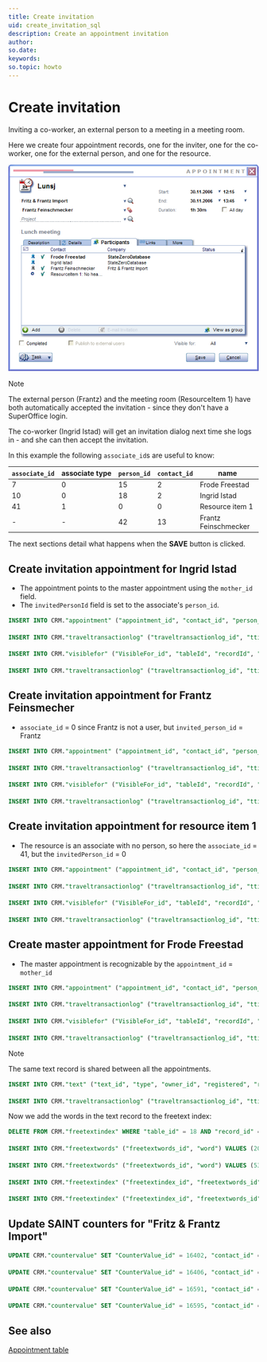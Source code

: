```yaml
---
title: Create invitation
uid: create_invitation_sql
description: Create an appointment invitation
author:
so.date:
keywords:
so.topic: howto
---
```


# Create invitation

Inviting a co-worker, an external person to a meeting in a meeting room.

Here we create four appointment records, one for the inviter, one for the co-worker, one for the external person, and one for the resource.

![x][img1]

> [!NOTE]
> The external person (Frantz) and the meeting room (ResourceItem 1) have both automatically accepted the invitation - since they don't have a SuperOffice login.

The co-worker (Ingrid Istad) will get an invitation dialog next time she logs in - and she can then accept the invitation.

In this example the following `associate_id`s are useful to know:

| `associate_id` | associate type | `person_id` | `contact_id` | name |
|---|---|---|---|---|
| 7  | 0 | 15 | 2 | Frode Freestad       |
| 10 | 0 | 18 | 2 | Ingrid Istad         |
| 41 | 1 | 0  | 0 | Resource item 1      |
| -  | - | 42 | 13| Frantz Feinschmecker |

The next sections detail what happens when the **SAVE** button is clicked.

## Create invitation appointment for Ingrid Istad

* The appointment points to the master appointment using the `mother_id` field.
* The `invitedPersonId` field is set to the associate's `person_id`.

```SQL
INSERT INTO CRM."appointment" ("appointment_id", "contact_id", "person_id", "**associate_id**", "group_idx", "registered", "registered_associate_id", "done", "do_by", "leadtime", "task_idx", "priority_idx", "type", "status", "private", "alarm", "text_id", "project_id", "**mother_id**", "document_id", "color_index", "opportunity_id", "**invitedPersonId**", "activeDate", "endDate", "lagTime", "source", "userdef_id", "userdef2_id", "updated", "updated_associate_id", "updatedCount", "activeLinks", "recurrenceRuleId", "location", "alldayEvent", "freeBusy", "rejectCounter", "emailId", "rejectReason", "hasAlarm", "assignedBy") VALUES (740, 13, 42, **10**, 5, 1164896595, 7, 0, 1164888900, 0, 8, 0, 6, 5, 0, 0, 389, 0, **739**, 0, 0, 0, **18**, 1164888900, 1164894300, 0, 0, 0, 0, 0, 0, 0, 0, 0, '', 0, 0, 0, 0, '', 0, 0)

INSERT INTO CRM."traveltransactionlog" ("traveltransactionlog_id", "ttime", "prev_record_id", "type", "associate_id", "tablenumber", "record_id") VALUES (110444, 1164900195, 0, 4352, 7, 9, 740)

INSERT INTO CRM."visiblefor" ("VisibleFor_id", "tableId", "recordId", "forAll", "forGroupId", "forAssocId", "encryptedCheck", "registered", "registered_associate_id", "updated", "updated_associate_id", "updatedCount") VALUES (915, 9, 740, 1, 0, 0, 'TU6UOTaVZLKiFhgQyTEIuYatA57qbFEo', 1164896595, 7, 0, 0, 0)

INSERT INTO CRM."traveltransactionlog" ("traveltransactionlog_id", "ttime", "prev_record_id", "type", "associate_id", "tablenumber", "record_id") VALUES (110445, 1164900195, 0, 4352, 7, 196, 915)
```

## Create invitation appointment for Frantz Feinsmecher

* `associate_id` = 0 since Frantz is not a user, but `invited_person_id` = Frantz

```SQL
INSERT INTO CRM."appointment" ("appointment_id", "contact_id", "person_id", "**associate_id**", "group_idx", "registered", "registered_associate_id", "done", "do_by", "leadtime", "task_idx", "priority_idx", "type", "status", "private", "alarm", "text_id", "project_id", "**mother_id**", "document_id", "color_index", "opportunity_id", "**invitedPersonId**", "activeDate", "endDate", "lagTime", "source", "userdef_id", "userdef2_id", "updated", "updated_associate_id", "updatedCount", "activeLinks", "recurrenceRuleId", "location", "alldayEvent", "freeBusy", "rejectCounter", "emailId", "rejectReason", "hasAlarm", "assignedBy") VALUES (741, 13, 42, **0**, 0, 1164896595, 7, 0, 1164888900, 0, 8, 0, 1, 1, 0, 0, 389, 0, **739**, 0, 0, 0, **42**, 1164888900, 1164894300, 0, 0, 0, 0, 0, 0, 0, 0, 0, '', 0, 0, 0, 0, '', 0, 0)

INSERT INTO CRM."traveltransactionlog" ("traveltransactionlog_id", "ttime", "prev_record_id", "type", "associate_id", "tablenumber", "record_id") VALUES (110446, 1164900195, 0, 4352, 7, 9, 741)

INSERT INTO CRM."visiblefor" ("VisibleFor_id", "tableId", "recordId", "forAll", "forGroupId", "forAssocId", "encryptedCheck", "registered", "registered_associate_id", "updated", "updated_associate_id", "updatedCount") VALUES (916, 9, 741, 1, 0, 0, 'xt5SMR9bL92iFhgQyTEIuYatA57qbFEo', 1164896595, 7, 0, 0, 0)

INSERT INTO CRM."traveltransactionlog" ("traveltransactionlog_id", "ttime", "prev_record_id", "type", "associate_id", "tablenumber", "record_id") VALUES (110447, 1164900195, 0, 4352, 7, 196, 916)
```

## Create invitation appointment for resource item 1

* The resource is an associate with no person, so here the `associate_id` = 41, but the `invitedPerson_id` = 0

```SQL
INSERT INTO CRM."appointment" ("appointment_id", "contact_id", "person_id", "**associate_id**", "group_idx", "registered", "registered_associate_id", "done", "do_by", "leadtime", "task_idx", "priority_idx", "type", "status", "private", "alarm", "text_id", "project_id", "**mother_id**", "document_id", "color_index", "opportunity_id", "**invitedPersonId**", "activeDate", "endDate", "lagTime", "source", "userdef_id", "userdef2_id", "updated", "updated_associate_id", "updatedCount", "activeLinks", "recurrenceRuleId", "location", "alldayEvent", "freeBusy", "rejectCounter", "emailId", "rejectReason", "hasAlarm", "assignedBy") VALUES (742, 13, 42, **41**, 4, 1164896595, 7, 0, 1164888900, 0, 8, 0, 1, 1, 0, 0, 389, 0, **739**, 0, 0, 0, **0**, 1164888900, 1164894300, 0, 0, 0, 0, 0, 0, 0, 0, 0, '', 0, 0, 0, 0, '', 0, 0)

INSERT INTO CRM."traveltransactionlog" ("traveltransactionlog_id", "ttime", "prev_record_id", "type", "associate_id", "tablenumber", "record_id") VALUES (110448, 1164900195, 0, 4352, 7, 9, 742)

INSERT INTO CRM."visiblefor" ("VisibleFor_id", "tableId", "recordId", "forAll", "forGroupId", "forAssocId", "encryptedCheck", "registered", "registered_associate_id", "updated", "updated_associate_id", "updatedCount") VALUES (917, 9, 742, 1, 0, 0, '0/BOOig87Y+iFhgQyTEIuYatA57qbFEo', 1164896595, 7, 0, 0, 0)

INSERT INTO CRM."traveltransactionlog" ("traveltransactionlog_id", "ttime", "prev_record_id", "type", "associate_id", "tablenumber", "record_id") VALUES (110449, 1164900195, 0, 4352, 7, 196, 917)
```

## Create master appointment for Frode Freestad

* The master appointment is recognizable by the `appointment_id` = `mother_id`

```SQL
INSERT INTO CRM."appointment" ("appointment_id", "contact_id", "person_id", "associate_id", "group_idx", "registered", "registered_associate_id", "done", "do_by", "leadtime", "task_idx", "priority_idx", "type", "status", "private", "alarm", "text_id", "project_id", "mother_id", "document_id", "color_index", "opportunity_id", "invitedPersonId", "activeDate", "endDate", "lagTime", "source", "userdef_id", "userdef2_id", "updated", "updated_associate_id", "updatedCount", "activeLinks", "recurrenceRuleId", "location", "alldayEvent", "freeBusy", "rejectCounter", "emailId", "rejectReason", "hasAlarm", "assignedBy") VALUES (739, 13, 42, 7, 4, 1164896595, 7, 0, 1164888900, 0, 8, 0, 1, 1, 0, 0, 389, 0, 739, 0, 0, 0, 15, 1164888900, 1164894300, 0, 0, 0, 0, 0, 0, 0, 0, 0, '', 0, 0, 0, 0, '', 0, 0)

INSERT INTO CRM."traveltransactionlog" ("traveltransactionlog_id", "ttime", "prev_record_id", "type", "associate_id", "tablenumber", "record_id") VALUES (110450, 1164900195, 0, 4352, 7, 9, 739)

INSERT INTO CRM."visiblefor" ("VisibleFor_id", "tableId", "recordId", "forAll", "forGroupId", "forAssocId", "encryptedCheck", "registered", "registered_associate_id", "updated", "updated_associate_id", "updatedCount") VALUES (918, 9, 739, 1, 0, 0, 'BDTWlNDVe6qiFhgQyTEIuYatA57qbFEo', 1164896596, 7, 0, 0, 0)

INSERT INTO CRM."traveltransactionlog" ("traveltransactionlog_id", "ttime", "prev_record_id", "type", "associate_id", "tablenumber", "record_id") VALUES (110452, 1164900196, 0, 4352, 7, 196, 918)
```

> [!NOTE]
> The same text record is shared between all the appointments.

```SQL
INSERT INTO CRM."text" ("text_id", "type", "owner_id", "registered", "registered_associate_id", "updated", "updated_associate_id", "updatedCount", "text", "lcid", "seqno") VALUES (389, 4, 739, 1164896596, 7, 0, 0, 0, 'Lunch meeting', 1044, 0)

INSERT INTO CRM."traveltransactionlog" ("traveltransactionlog_id", "ttime", "prev_record_id", "type", "associate_id", "tablenumber", "record_id") VALUES (110451, 1164900196, 0, 4352, 7, 18, 389)
```

Now we add the words in the text record to the freetext index:

```SQL
DELETE FROM CRM."freetextindex" WHERE "table_id" = 18 AND "record_id" = 389

INSERT INTO CRM."freetextwords" ("freetextwords_id", "word") VALUES (2086811941, 'LUNCH')

INSERT INTO CRM."freetextwords" ("freetextwords_id", "word") VALUES (535965901, 'MEETING')

INSERT INTO CRM."freetextindex" ("freetextindex_id", "freetextwords_id", "table_id", "record_id", "ownertable_id", "ownerrecord_id", "infile") VALUES (790392919, 2086811941, 18, 389, 9, 739, 0)

INSERT INTO CRM."freetextindex" ("freetextindex_id", "freetextwords_id", "table_id", "record_id", "ownertable_id", "ownerrecord_id", "infile") VALUES (1431706010, 535965901, 18, 389, 9, 739, 0)
```

## Update SAINT counters for "Fritz & Frantz Import"

```SQL
UPDATE CRM."countervalue" SET "CounterValue_id" = 16402, "contact_id" = 13, "person_id" = 0, "project_id" = 0, "extra1_id" = 0, "extra2_id" = 0, "record_type" = 1, "direction" = 3, "intent_id" = 0, "sale_status" = 0, "amountClassId" = 0, "totalReg" = 1, "totalRegInPeriod" = 1, "notCompleted" = 1, "notCompletedInPeriod" = 1, "lastRegistered" = 1164888900, "lastCompleted" = 0, "lastDoBy" = 1164888900, "extra1_count" = 0, "extra2_count" = 0, "extra3_count" = 0, "extra4_count" = 0, "registered" = 0, "registered_associate_id" = 0, "updated" = 1164896596, "updated_associate_id" = 7, "updatedCount" = 0 WHERE "CounterValue_id" = 16402

UPDATE CRM."countervalue" SET "CounterValue_id" = 16406, "contact_id" = 13, "person_id" = 0, "project_id" = 0, "extra1_id" = 0, "extra2_id" = 0, "record_type" = 1, "direction" = 3, "intent_id" = 5, "sale_status" = 0, "amountClassId" = 0, "totalReg" = 1, "totalRegInPeriod" = 1, "notCompleted" = 1, "notCompletedInPeriod" = 1, "lastRegistered" = 1164888900, "lastCompleted" = 0, "lastDoBy" = 1164888900, "extra1_count" = 0, "extra2_count" = 0, "extra3_count" = 0, "extra4_count" = 0, "registered" = 0, "registered_associate_id" = 0, "updated" = 1164896596, "updated_associate_id" = 7, "updatedCount" = 0 WHERE "CounterValue_id" = 16406

UPDATE CRM."countervalue" SET "CounterValue_id" = 16591, "contact_id" = 13, "person_id" = 0, "project_id" = 0, "extra1_id" = 0, "extra2_id" = 0, "record_type" = 10, "direction" = 3, "intent_id" = 0, "sale_status" = 0, "amountClassId" = 0, "totalReg" = 1, "totalRegInPeriod" = 1, "notCompleted" = 1, "notCompletedInPeriod" = 1, "lastRegistered" = 1164888900, "lastCompleted" = 0, "lastDoBy" = 1164888900, "extra1_count" = 0, "extra2_count" = 0, "extra3_count" = 0, "extra4_count" = 0, "registered" = 0, "registered_associate_id" = 0, "updated" = 1164896596, "updated_associate_id" = 7, "updatedCount" = 0 WHERE "CounterValue_id" = 16591

UPDATE CRM."countervalue" SET "CounterValue_id" = 16595, "contact_id" = 13, "person_id" = 0, "project_id" = 0, "extra1_id" = 0, "extra2_id" = 0, "record_type" = 10, "direction" = 3, "intent_id" = 5, "sale_status" = 0, "amountClassId" = 0, "totalReg" = 1, "totalRegInPeriod" = 1, "notCompleted" = 1, "notCompletedInPeriod" = 1, "lastRegistered" = 1164888900, "lastCompleted" = 0, "lastDoBy" = 1164888900, "extra1_count" = 0, "extra2_count" = 0, "extra3_count" = 0, "extra4_count" = 0, "registered" = 0, "registered_associate_id" = 0, "updated" = 1164896596, "updated_associate_id" = 7, "updatedCount" = 0 WHERE "CounterValue_id" = 16595
```

## See also

[Appointment table][1]

<!-- Referenced links -->
[1]: ../../../../database/docs/tables/appointment.md

<!-- Referenced images -->
[img1]: media/invitation-dlg.png
